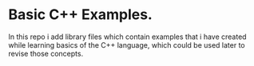 # Basic C++ Examples.

In this repo i add library files which contain examples that i have created while learning basics of the C++ language, which could be used later to revise those concepts.

